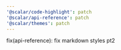 ```yaml
---
'@scalar/code-highlight': patch
'@scalar/api-reference': patch
'@scalar/themes': patch
---
```


fix(api-reference): fix markdown styles pt2
